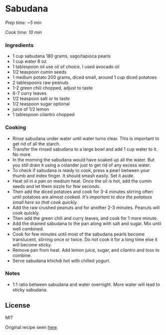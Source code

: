 # Sabudana

*Prep time: ~5 min*

*Cook time: 10 min*

### Ingredients

 
 - 1 cup sabudana 180 grams, sago/tapioca pearls
 - 1 cup water 8 oz
 - 1 tablespoon oil use oil of choice, I used avocado oil
 - 1/2 teaspoon cumin seeds
 - 1 medium potato 200 grams, diced small, around 1 cup diced potatoes
 - 2 tablespoons raw peanuts
 - 1-2 green chili chopped, adjust to taste
 - 6-7 curry leaves
 - 1/2 teaspoon salt or to taste
 - 1/2 teaspoon sugar optional
 - juice of 1/2 lemon
 - 1 tablespoon cilantro chopped

### Cooking

 - Rinse sabudana under water until water turns clear. This is important to get rid of all the starch.
 - Transfer the rinsed sabudana to a large bowl and add 1 cup water to it. No more.
 - In the morning the sabudana would have soaked up all the water. But you still drain it using a colander just to get rid of any excess water.
 - To check if sabudana is ready to cook, press a pearl between your thumb and index finger. It should smash easily. Set it aside.
 - Heat oil in a pan on medium heat. Once the oil is hot, add the cumin seeds and let them sizzle for few seconds.
 - Then add the diced potatoes and cook for 3-4 minutes stirring often until potatoes are almost cooked. _It's important to dice the potatoes small here so that cook quickly_.
 - Add the raw crushed peanuts and for another 2-3 minutes. Peanuts will cook quickly.
 - Then add the green chili and curry leaves, and cook for 1 more minute.
 - Add the drained sabudana to the pan along with salt and sugar. Mix until well combined.
 - Cook for few minutes until most of the sabudana pearls become translucent, stirring once or twice. Do not cook it for a long time else it will become sticky. 
 - Remove pan from heat. Add lemon juice, sugar, and cilantro and toss to combine.
 - Serve sabudana khichdi hot with chilled yogurt.

### Notes

 - 1:1 ratio between sabudana and water overnight. More water will lead to sticky sabudana.

License
----

MIT

Original recipe seen [here](https://www.cookwithmanali.com/wprm_print/37939).
